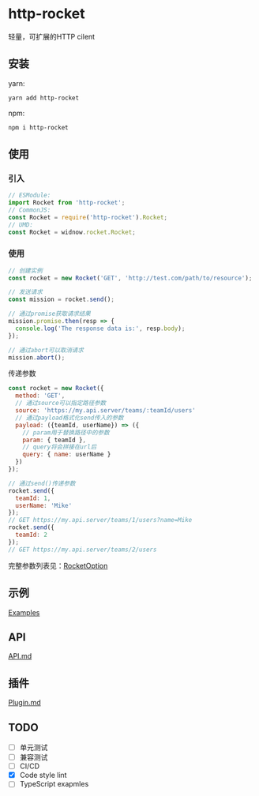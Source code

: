 # http-rocket

轻量，可扩展的HTTP cilent

## 安装

yarn:

```bash
yarn add http-rocket
```

npm:

```bash
npm i http-rocket
```

## 使用

### 引入

```js
// ESModule:
import Rocket from 'http-rocket';
// CommonJS:
const Rocket = require('http-rocket').Rocket;
// UMD:
const Rocket = widnow.rocket.Rocket;
```

### 使用
```js
// 创建实例
const rocket = new Rocket('GET', 'http://test.com/path/to/resource');

// 发送请求
const mission = rocket.send();

// 通过promise获取请求结果
mission.promise.then(resp => {
  console.log('The response data is:', resp.body);
});

// 通过abort可以取消请求
mission.abort();
```

传递参数
```js
const rocket = new Rocket({
  method: 'GET',
  // 通过source可以指定路径参数
  source: 'https://my.api.server/teams/:teamId/users'
  // 通过payload格式化send传入的参数
  payload: ({teamId, userName}) => ({
    // param用于替换路径中的参数
    param: { teamId },
    // query将会拼接在url后
    query: { name: userName }
  })
});

// 通过send()传递参数
rocket.send({
  teamId: 1,
  userName: 'Mike'
});
// GET https://my.api.server/teams/1/users?name=Mike
rocket.send({
  teamId: 2
});
// GET https://my.api.server/teams/2/users
```

完整参数列表见：[RocketOption](./API.md#rocketoption)

## 示例

[Examples](./example)

## API
[API.md](./API.md)

## 插件
[Plugin.md](./PLUGIN.md)

## TODO

- [ ] 单元测试
- [ ] 兼容测试
- [ ] CI/CD
- [x] Code style lint
- [ ] TypeScript exapmles
